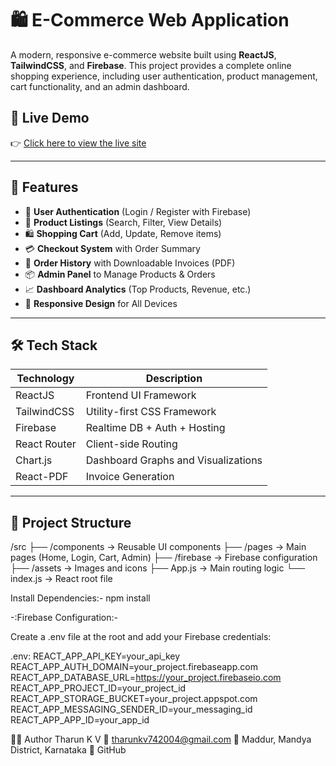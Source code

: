 # 🛍️ E-Commerce Web Application

A modern, responsive e-commerce website built using **ReactJS**, **TailwindCSS**, and **Firebase**. This project provides a complete online shopping experience, including user authentication, product management, cart functionality, and an admin dashboard.

## 🔗 Live Demo

👉 [Click here to view the live site]((https://tharun-kv.github.io/Ecommerce/))

---

## 🚀 Features

- 🔐 **User Authentication** (Login / Register with Firebase)
- 🛒 **Product Listings** (Search, Filter, View Details)
- 🛍️ **Shopping Cart** (Add, Update, Remove items)
- 💳 **Checkout System** with Order Summary
- 📜 **Order History** with Downloadable Invoices (PDF)
- 📦 **Admin Panel** to Manage Products & Orders
- 📈 **Dashboard Analytics** (Top Products, Revenue, etc.)
- 📱 **Responsive Design** for All Devices

---

## 🛠️ Tech Stack

| Technology      | Description                            |
|-----------------|----------------------------------------|
| ReactJS         | Frontend UI Framework                  |
| TailwindCSS     | Utility-first CSS Framework            |
| Firebase        | Realtime DB + Auth + Hosting           |
| React Router    | Client-side Routing                    |
| Chart.js        | Dashboard Graphs and Visualizations    |
| React-PDF       | Invoice Generation                     |

---

## 📁 Project Structure

/src
├── /components → Reusable UI components
├── /pages → Main pages (Home, Login, Cart, Admin)
├── /firebase → Firebase configuration
├── /assets → Images and icons
├── App.js → Main routing logic
└── index.js → React root file

Install Dependencies:-
npm install

-:Firebase Configuration:-

Create a .env file at the root and add your Firebase credentials:

.env:
REACT_APP_API_KEY=your_api_key
REACT_APP_AUTH_DOMAIN=your_project.firebaseapp.com
REACT_APP_DATABASE_URL=https://your_project.firebaseio.com
REACT_APP_PROJECT_ID=your_project_id
REACT_APP_STORAGE_BUCKET=your_project.appspot.com
REACT_APP_MESSAGING_SENDER_ID=your_messaging_id
REACT_APP_APP_ID=your_app_id

👨‍💻 Author
Tharun K V
📧 tharunkv742004@gmail.com
📍 Maddur, Mandya District, Karnataka
🔗 GitHub

